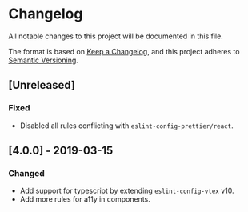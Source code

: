 # Changelog
All notable changes to this project will be documented in this file.

The format is based on [Keep a Changelog](https://keepachangelog.com/en/1.0.0/),
and this project adheres to [Semantic Versioning](https://semver.org/spec/v2.0.0.html).

## [Unreleased]
### Fixed
- Disabled all rules conflicting with `eslint-config-prettier/react`.

## [4.0.0] - 2019-03-15
### Changed
- Add support for typescript by extending `eslint-config-vtex` v10.
- Add more rules for a11y in components.
